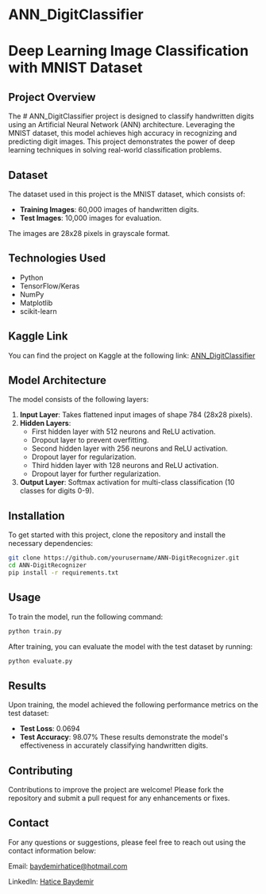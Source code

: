 # ANN_DigitClassifier

# Deep Learning Image Classification with MNIST Dataset

## Project Overview
The # ANN_DigitClassifier project is designed to classify handwritten digits using an Artificial Neural Network (ANN) architecture. Leveraging the MNIST dataset, this model achieves high accuracy in recognizing and predicting digit images. This project demonstrates the power of deep learning techniques in solving real-world classification problems.

## Dataset

The dataset used in this project is the MNIST dataset, which consists of:
- **Training Images**: 60,000 images of handwritten digits.
- **Test Images**: 10,000 images for evaluation.
  
The images are 28x28 pixels in grayscale format.

## Technologies Used
- Python
- TensorFlow/Keras
- NumPy
- Matplotlib
- scikit-learn

## Kaggle Link
You can find the project on Kaggle at the following link: [ ANN_DigitClassifier](https://www.kaggle.com/code/haticebaydemir/ann-digitclassifier) 


## Model Architecture

The model consists of the following layers:
1. **Input Layer**: Takes flattened input images of shape 784 (28x28 pixels).
2. **Hidden Layers**:
   - First hidden layer with 512 neurons and ReLU activation.
   - Dropout layer to prevent overfitting.
   - Second hidden layer with 256 neurons and ReLU activation.
   - Dropout layer for regularization.
   - Third hidden layer with 128 neurons and ReLU activation.
   - Dropout layer for further regularization.
3. **Output Layer**: Softmax activation for multi-class classification (10 classes for digits 0-9).


## Installation

To get started with this project, clone the repository and install the necessary dependencies:

```bash
git clone https://github.com/yourusername/ANN-DigitRecognizer.git
cd ANN-DigitRecognizer
pip install -r requirements.txt
```

## Usage
To train the model, run the following command:
```bash
python train.py
```
After training, you can evaluate the model with the test dataset by running:
```bash
python evaluate.py
```

## Results
Upon training, the model achieved the following performance metrics on the test dataset:

- **Test Loss**: 0.0694
- **Test Accuracy**: 98.07%
These results demonstrate the model's effectiveness in accurately classifying handwritten digits.

## Contributing
Contributions to improve the project are welcome! Please fork the repository and submit a pull request for any enhancements or fixes.

## Contact
For any questions or suggestions, please feel free to reach out using the contact information below:

Email: baydemirhatice@hotmail.com

LinkedIn: [Hatice Baydemir](https://www.linkedin.com/in/haticebaydemir/) 
